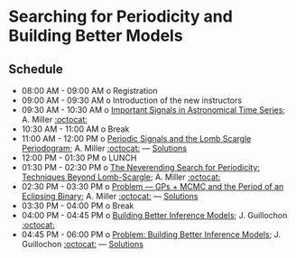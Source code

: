 # Searching for Periodicity and Building Better Models

## Schedule 

 * 08:00 AM - 09:00 AM  o  Registration
 * 09:00 AM - 09:30 AM  o  Introduction of the new instructors
 * 09:30 AM - 10:30 AM  o  [Important Signals in Astronomical Time Series](https://github.com/LSSTC-DSFP/LSSTC-DSFP-Sessions/blob/master/Session6/Day1/TimeSeriesAperitif.ipynb); A. Miller [:octocat:](https://github.com/adamamiller) 
 * 10:30 AM - 11:00 AM  o  Break
 * 11:00 AM - 12:00 PM  o  [Periodic Signals and the Lomb Scargle Periodogram](https://github.com/LSSTC-DSFP/LSSTC-DSFP-Sessions/blob/master/Session6/Day1/ExtractingPeriodicSignals.ipynb); A. Miller [:octocat:](https://github.com/adamamiller) –– [Solutions](https://github.com/LSSTC-DSFP/LSSTC-DSFP-Sessions/blob/master/Session6/Day1/ExtractingPeriodicSignalsSolutions.ipynb)
 * 12:00 PM - 01:30 PM  o  LUNCH
 * 01:30 PM - 02:30 PM  o  [The Neverending Search for Periodicity: Techniques Beyond Lomb-Scargle](https://github.com/LSSTC-DSFP/LSSTC-DSFP-Sessions/blob/master/Session6/Day1/GaussianProcessPeriodicity.ipynb); A. Miller [:octocat:](https://github.com/adamamiller)
 * 02:30 PM - 03:30 PM  o  [Problem — GPs + MCMC and the Period of an Eclipsing Binary](https://github.com/LSSTC-DSFP/LSSTC-DSFP-Sessions/blob/master/Session6/Day1/GaussianProcessPeriodicity.ipynb); A. Miller [:octocat:](https://github.com/adamamiller) –– [Solutions](https://github.com/LSSTC-DSFP/LSSTC-DSFP-Sessions/blob/master/Session6/Day1/GaussianProcessPeriodicitySolutions.ipynb)
 * 03:30 PM - 04:00 PM  o  Break
 * 04:00 PM - 04:45 PM  o  [Building Better Inference Models](https://github.com/LSSTC-DSFP/LSSTC-DSFP-Sessions/blob/master/Session6/Day1/BuildingBetterModelsForInference.pdf); J. Guillochon [:octocat:](https://github.com/guillochon)
 * 04:45 PM - 06:00 PM  o  [Problem: Building Better Inference Models](https://github.com/LSSTC-DSFP/LSSTC-DSFP-Sessions/blob/master/Session6/Day1/BuildingBetterModels.ipynb); J. Guillochon [:octocat:](https://github.com/guillochon) –– [Solutions](https://github.com/LSSTC-DSFP/LSSTC-DSFP-Sessions/blob/master/Session6/Day1/BuildingBetterModelsSolutions.ipynb)
